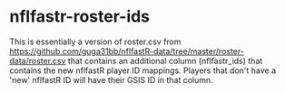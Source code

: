 # nflfastr-roster-ids
This is essentially a version of roster.csv from https://github.com/guga31bb/nflfastR-data/tree/master/roster-data/roster.csv that contains an additional column (nflfastr_ids) that contains the new nflfastR player ID mappings.
Players that don't have a 'new' nflfastR ID will have their GSIS ID in that column.
